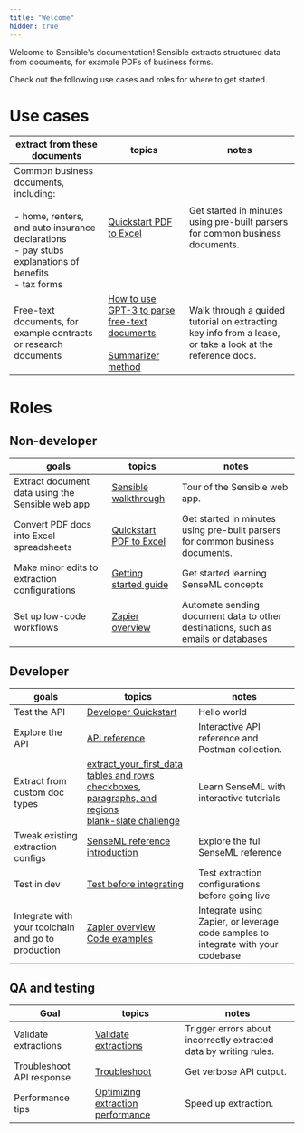 ```yaml
---
title: "Welcome"
hidden: true
---
```


Welcome to Sensible's documentation! Sensible extracts structured data from documents, for example PDFs of business forms.

Check out the following use cases and roles for where to get started.

Use cases
====

| extract from these documents                                 | topics                                                       | notes                                                        |
| ------------------------------------------------------------ | ------------------------------------------------------------ | ------------------------------------------------------------ |
| Common business documents, including:<br/><br/>- home, renters, and auto insurance declarations<br/>- pay stubs<br/>explanations of benefits<br/>-  tax forms | [Quickstart PDF to Excel](doc:excel-quickstart)              | Get started in minutes using pre-built parsers for common business documents. |
| Free-text documents, for example contracts or research documents | [How to use GPT-3 to parse free-text documents](https://www.sensible.so/blog/how-to-use-gpt-3-to-parse-free-text-documents)<br/><br/>[Summarizer method](doc:summarizer) | Walk through a guided tutorial on extracting key info from a lease, or take a look at  the reference docs. |



Roles
===

Non-developer
-----

| goals                                            | topics                                          | notes                                                        |
| ------------------------------------------------ | ----------------------------------------------- | ------------------------------------------------------------ |
| Extract document data using the Sensible web app | [Sensible walkthrough](doc:ui)                  | Tour of the Sensible  web app.                               |
| Convert PDF docs into Excel spreadsheets         | [Quickstart PDF to Excel](doc:excel-quickstart) | Get started in minutes using pre-built parsers for common business documents. |
| Make minor edits to extraction configurations    | [Getting started guide](doc:getting-started)    | Get started learning SenseML concepts                        |
| Set up low-code workflows                        | [Zapier overview](doc:zapier)                   | Automate sending document data to other destinations, such as emails or databases |




Developer
-----

| goals                                              | topics                                                       | notes                                                        |
| -------------------------------------------------- | ------------------------------------------------------------ | ------------------------------------------------------------ |
| Test the API                                       | [Developer Quickstart](doc:quickstart)                       | Hello world                                                  |
| Explore the API                                    | [API reference](reference:choosing-an-endpoint)              | Interactive API reference and Postman collection.            |
| Extract from custom doc types                      | [extract_your_first_data](https://app.sensible.so/editor/?d=senseml_basics&c=1_extract_your_first_data&g=1_extract_your_first_data)<br/>[tables and rows](https://app.sensible.so/editor/?d=senseml_basics&c=2_tables_and_rows&g=2_tables_and_rows)<br/> [checkboxes, paragraphs, and regions](https://app.sensible.so/editor/?d=senseml_basics&c=3_checkboxes_paragraphs_and_regions&g=3_checkboxes_paragraphs_and_regions)<br/>  [blank-slate challenge](https://app.sensible.so/editor/?d=senseml_basics&c=4_extract_from_scratch&g=4_extract_from_scratch) | Learn SenseML with interactive tutorials                     |
| Tweak existing extraction configs                  | [SenseML reference introduction](doc:senseml-reference-introduction) | Explore the full SenseML reference                           |
| Test in dev                                        | [Test before integrating](doc:test-before-integrating-configs) | Test extraction configurations before going live             |
| Integrate with your toolchain and go to production | [Zapier overview](doc:zapier)<br/>[Code examples](doc:examples) | Integrate using Zapier,  or leverage code samples to integrate with your codebase |


QA and testing
----

| Goal                      | topics                                               | notes                                                        |
| ------------------------- | ---------------------------------------------------- | ------------------------------------------------------------ |
| Validate extractions      | [Validate extractions](doc:validate-extractions)     | Trigger errors about incorrectly extracted data by writing rules. |
| Troubleshoot API response | [Troubleshoot](doc:troubleshoot)                     | Get verbose API output.                                      |
| Performance tips          | [Optimizing extraction performance](doc:performance) | Speed up extraction.                                         |



